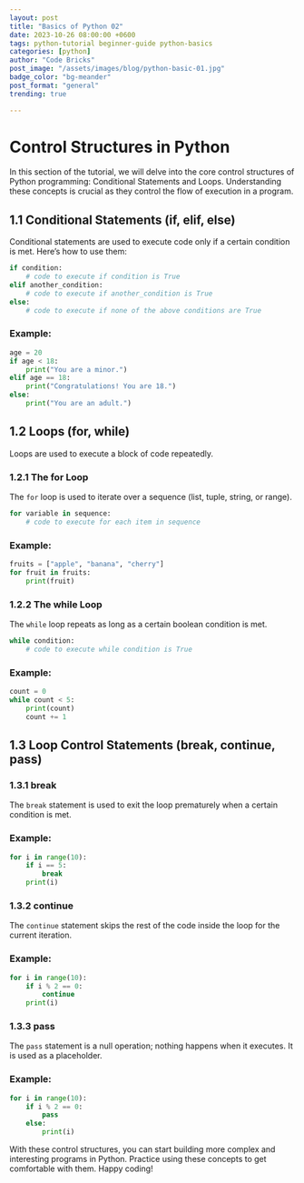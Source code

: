 ```yaml
---
layout: post
title: "Basics of Python 02"
date: 2023-10-26 08:00:00 +0600
tags: python-tutorial beginner-guide python-basics
categories: [python]
author: "Code Bricks"
post_image: "/assets/images/blog/python-basic-01.jpg"
badge_color: "bg-meander"
post_format: "general"
trending: true

---
```


# Control Structures in Python

In this section of the tutorial, we will delve into the core control structures of Python programming: Conditional Statements and Loops. Understanding these concepts is crucial as they control the flow of execution in a program.

## 1.1 Conditional Statements (if, elif, else)

Conditional statements are used to execute code only if a certain condition is met. Here’s how to use them:

```python
if condition:
    # code to execute if condition is True
elif another_condition:
    # code to execute if another_condition is True
else:
    # code to execute if none of the above conditions are True
```

### Example:
```python
age = 20
if age < 18:
    print("You are a minor.")
elif age == 18:
    print("Congratulations! You are 18.")
else:
    print("You are an adult.")
```

## 1.2 Loops (for, while)

Loops are used to execute a block of code repeatedly.

### 1.2.1 The for Loop
The `for` loop is used to iterate over a sequence (list, tuple, string, or range).

```python
for variable in sequence:
    # code to execute for each item in sequence
```

### Example:
```python
fruits = ["apple", "banana", "cherry"]
for fruit in fruits:
    print(fruit)
```

### 1.2.2 The while Loop
The `while` loop repeats as long as a certain boolean condition is met.

```python
while condition:
    # code to execute while condition is True
```

### Example:
```python
count = 0
while count < 5:
    print(count)
    count += 1
```

## 1.3 Loop Control Statements (break, continue, pass)

### 1.3.1 break
The `break` statement is used to exit the loop prematurely when a certain condition is met.

### Example:
```python
for i in range(10):
    if i == 5:
        break
    print(i)
```

### 1.3.2 continue
The `continue` statement skips the rest of the code inside the loop for the current iteration.

### Example:
```python
for i in range(10):
    if i % 2 == 0:
        continue
    print(i)
```

### 1.3.3 pass
The `pass` statement is a null operation; nothing happens when it executes. It is used as a placeholder.

### Example:
```python
for i in range(10):
    if i % 2 == 0:
        pass
    else:
        print(i)
```

With these control structures, you can start building more complex and interesting programs in Python. Practice using these concepts to get comfortable with them. Happy coding!
